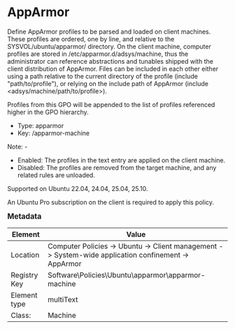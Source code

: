 # AppArmor

Define AppArmor profiles to be parsed and loaded on client machines.
These profiles are ordered, one by line, and relative to the SYSVOL/ubuntu/apparmor/ directory.
On the client machine, computer profiles are stored in /etc/apparmor.d/adsys/machine, thus the administrator can reference abstractions and tunables shipped with the client distribution of AppArmor.
Files can be included in each other either using a path relative to the current directory of the profile (include "path/to/profile"), or relying on the include path of AppArmor (include <adsys/machine/path/to/profile>).

Profiles from this GPO will be appended to the list of profiles referenced higher in the GPO hierarchy.


- Type: apparmor
- Key: /apparmor-machine

Note: -
 * Enabled: The profiles in the text entry are applied on the client machine.
 * Disabled: The profiles are removed from the target machine, and any related rules are unloaded.


Supported on Ubuntu 22.04, 24.04, 25.04, 25.10.

An Ubuntu Pro subscription on the client is required to apply this policy.



<span style="font-size: larger;">**Metadata**</span>

| Element      | Value            |
| ---          | ---              |
| Location     | Computer Policies -> Ubuntu -> Client management -> System-wide application confinement -> AppArmor    |
| Registry Key | Software\Policies\Ubuntu\apparmor\apparmor-machine         |
| Element type | multiText |
| Class:       | Machine       |
